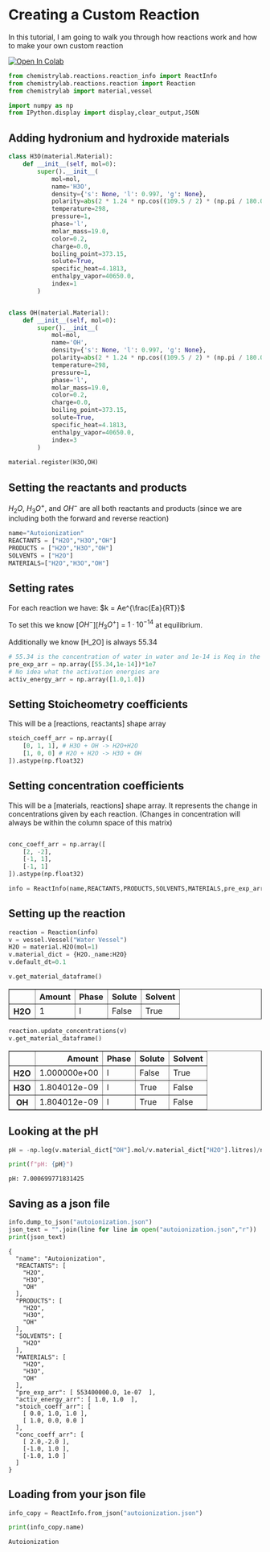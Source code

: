 # Creating a Custom Reaction

In this tutorial, I am going to walk you through how reactions work and how to make your own custom reaction

[![Open In Colab](https://colab.research.google.com/assets/colab-badge.svg)](https://colab.research.google.com/github/chemgymrl/chemgymrl/blob/main/lessons/notebooks/custom_reaction.ipynb)

```python
from chemistrylab.reactions.reaction_info import ReactInfo
from chemistrylab.reactions.reaction import Reaction
from chemistrylab import material,vessel

import numpy as np
from IPython.display import display,clear_output,JSON

```

## Adding hydronium and hydroxide materials


```python
class H3O(material.Material):
    def __init__(self, mol=0):
        super().__init__(
            mol=mol,
            name='H3O',
            density={'s': None, 'l': 0.997, 'g': None},
            polarity=abs(2 * 1.24 * np.cos((109.5 / 2) * (np.pi / 180.0))),
            temperature=298,
            pressure=1,
            phase='l',
            molar_mass=19.0,
            color=0.2,
            charge=0.0,
            boiling_point=373.15,
            solute=True,
            specific_heat=4.1813,
            enthalpy_vapor=40650.0,
            index=1
        )


class OH(material.Material):
    def __init__(self, mol=0):
        super().__init__(
            mol=mol,
            name='OH',
            density={'s': None, 'l': 0.997, 'g': None},
            polarity=abs(2 * 1.24 * np.cos((109.5 / 2) * (np.pi / 180.0))),
            temperature=298,
            pressure=1,
            phase='l',
            molar_mass=19.0,
            color=0.2,
            charge=0.0,
            boiling_point=373.15,
            solute=True,
            specific_heat=4.1813,
            enthalpy_vapor=40650.0,
            index=3
        )
        
material.register(H3O,OH)
```

## Setting the reactants and products

$H_2O$, $H_3O^+$, and  $OH^-$ are all both reactants and products (since we are including both the forward and reverse reaction)


```python
name="Autoionization"
REACTANTS = ["H2O","H3O","OH"]
PRODUCTS = ["H2O","H3O","OH"]
SOLVENTS = ["H2O"]
MATERIALS=["H2O","H3O","OH"]
```

## Setting rates

For each reaction we have: $k = Ae^{\frac{Ea}{RT}}$

To set this we know [$OH^-$][$H_3O^+$] = $1\cdot 10^{-14}$ at equilibrium.

Additionally we know [H_2O] is always 55.34



```python
# 55.34 is the concentration of water in water and 1e-14 is Keq in the autoionization reaction
pre_exp_arr = np.array([55.34,1e-14])*1e7 
# No idea what the activation energies are
activ_energy_arr = np.array([1.0,1.0])
```

## Setting Stoicheometry coefficients

This will be a [reactions, reactants] shape array


```python
stoich_coeff_arr = np.array([
    [0, 1, 1], # H3O + OH -> H2O+H2O
    [1, 0, 0] # H2O + H2O -> H3O + OH
]).astype(np.float32)
```

## Setting concentration coefficients

This will be a [materials, reactions] shape array. It represents the change in concentrations given by each reaction. (Changes in concentration will always be within the column space of this matrix)


```python

conc_coeff_arr = np.array([
    [2, -2],
    [-1, 1],
    [-1, 1]
]).astype(np.float32)

info = ReactInfo(name,REACTANTS,PRODUCTS,SOLVENTS,MATERIALS,pre_exp_arr,activ_energy_arr,stoich_coeff_arr,conc_coeff_arr)
```

## Setting up the reaction


```python
reaction = Reaction(info)
v = vessel.Vessel("Water Vessel")
H2O = material.H2O(mol=1)
v.material_dict = {H2O._name:H2O}
v.default_dt=0.1
```


```python
v.get_material_dataframe()
```




<div>
<style scoped>
    .dataframe tbody tr th:only-of-type {
        vertical-align: middle;
    }

    .dataframe tbody tr th {
        vertical-align: top;
    }

    .dataframe thead th {
        text-align: right;
    }
</style>
<table border="1" class="dataframe">
  <thead>
    <tr style="text-align: right;">
      <th></th>
      <th>Amount</th>
      <th>Phase</th>
      <th>Solute</th>
      <th>Solvent</th>
    </tr>
  </thead>
  <tbody>
    <tr>
      <th>H2O</th>
      <td>1</td>
      <td>l</td>
      <td>False</td>
      <td>True</td>
    </tr>
  </tbody>
</table>
</div>




```python
reaction.update_concentrations(v)
v.get_material_dataframe()
```




<div>
<style scoped>
    .dataframe tbody tr th:only-of-type {
        vertical-align: middle;
    }

    .dataframe tbody tr th {
        vertical-align: top;
    }

    .dataframe thead th {
        text-align: right;
    }
</style>
<table border="1" class="dataframe">
  <thead>
    <tr style="text-align: right;">
      <th></th>
      <th>Amount</th>
      <th>Phase</th>
      <th>Solute</th>
      <th>Solvent</th>
    </tr>
  </thead>
  <tbody>
    <tr>
      <th>H2O</th>
      <td>1.000000e+00</td>
      <td>l</td>
      <td>False</td>
      <td>True</td>
    </tr>
    <tr>
      <th>H3O</th>
      <td>1.804012e-09</td>
      <td>l</td>
      <td>True</td>
      <td>False</td>
    </tr>
    <tr>
      <th>OH</th>
      <td>1.804012e-09</td>
      <td>l</td>
      <td>True</td>
      <td>False</td>
    </tr>
  </tbody>
</table>
</div>



## Looking at the pH


```python
pH = -np.log(v.material_dict["OH"].mol/v.material_dict["H2O"].litres)/np.log(10)

print(f"pH: {pH}")
```

    pH: 7.000699771831425
    

## Saving as a json file


```python
info.dump_to_json("autoionization.json")
json_text = "".join(line for line in open("autoionization.json","r"))
print(json_text)
```

    {
      "name": "Autoionization",
      "REACTANTS": [
        "H2O",
        "H3O",
        "OH"
      ],
      "PRODUCTS": [
        "H2O",
        "H3O",
        "OH"
      ],
      "SOLVENTS": [
        "H2O"
      ],
      "MATERIALS": [
        "H2O",
        "H3O",
        "OH"
      ],
      "pre_exp_arr": [ 553400000.0, 1e-07  ],
      "activ_energy_arr": [ 1.0, 1.0  ],
      "stoich_coeff_arr": [
        [ 0.0, 1.0, 1.0 ],
        [ 1.0, 0.0, 0.0 ]
      ],
      "conc_coeff_arr": [
        [ 2.0,-2.0 ],
        [-1.0, 1.0 ],
        [-1.0, 1.0 ]
      ]
    }
    

## Loading from your json file


```python
info_copy = ReactInfo.from_json("autoionization.json")

print(info_copy.name)
```

    Autoionization
    
